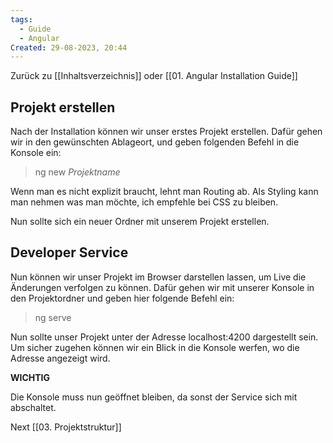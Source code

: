 ```yaml
---
tags:
  - Guide
  - Angular
Created: 29-08-2023, 20:44
---
```

Zurück zu [[Inhaltsverzeichnis]] oder [[01. Angular Installation Guide]]
## Projekt erstellen

Nach der Installation können wir unser erstes Projekt erstellen. Dafür gehen wir in den gewünschten Ablageort, und geben folgenden Befehl in die Konsole ein:

> ng new *Projektname*

Wenn man es nicht explizit braucht, lehnt man Routing ab. Als Styling kann man nehmen was man möchte, ich empfehle bei CSS zu bleiben.

Nun sollte sich ein neuer Ordner mit unserem Projekt erstellen.

## Developer Service

Nun können wir unser Projekt im Browser darstellen lassen,  um Live die Änderungen verfolgen zu können. Dafür gehen wir mit unserer Konsole in den Projektordner und geben hier folgende Befehl ein:
> ng serve

Nun sollte unser Projekt unter der Adresse localhost:4200 dargestellt sein. Um sicher zugehen können wir ein Blick in die Konsole werfen, wo die Adresse angezeigt wird. 

**WICHTIG** 

Die Konsole muss nun geöffnet bleiben, da sonst der Service sich mit abschaltet.

Next [[03. Projektstruktur]] 